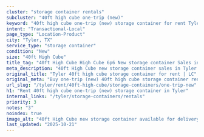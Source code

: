 ```yaml
---
cluster: "storage container rentals"
subcluster: "40ft high cube one-trip (new)"
keyword: "40ft high cube one-trip (new) storage container for rent Tyler, TX"
intent: "Transactional-Local"
page_type: "Location-Product"
city: "Tyler, TX"
service_type: "storage container"
condition: "New"
size: "40ft High Cube"
title_tag: "40ft High Cube High Cube 6p6 New storage container Sales in Tyler | LC Container"
meta_description: "40ft High Cube new storage container sales in Tyler. High cube containers with extra height. Fast delivery, competitive pricing. Serving storage containers area. Quote ID: 8IA. Call (214) 524-4168 for your free quote today."
original_title: "Tyler 40ft high cube storage container for rent | LC"
original_meta: "Buy one-trip (new) 40ft high cube storage container rent with local delivery in Tyler, TX. LC Container — local Since 2003. Request a fast quote today."
url_slug: "/tyler/rent/40ft-high-cube/storage-containers/one-trip-new"
h1: "Rent 40ft high cube one-trip (new) storage container in Tyler"
internal_links: "/tyler/storage-containers/rentals"
priority: 3
notes: "3"
noindex: true
image_alt: "40ft High Cube new storage container available for delivery in Tyler"
last_updated: "2025-10-21"
---
```


<!-- TODO: Add unique city/inventory copy, images, and internal links here. -->
